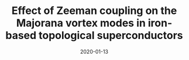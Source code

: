 ---
title: "Effect of Zeeman coupling on the Majorana vortex modes in iron-based topological superconductors"
date: 2020-01-13
authors: A. Ghazaryan, <b>PLSL</b>, P. Hosur, M. J. Gilbert, and P. Ghaemi
arxiv_link: https://arxiv.org/abs/1907.02077
pub_link: https://journals.aps.org/prb/abstract/10.1103/PhysRevB.101.020504
magazine: PRB Rapid Comm.
tags: 
    - superconductivity
    - quasiparticle fractionalization
    - topology
---